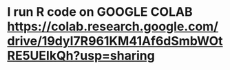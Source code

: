 # I run R code on GOOGLE COLAB https://colab.research.google.com/drive/19dyI7R961KM41Af6dSmbWOtRE5UEIkQh?usp=sharing


